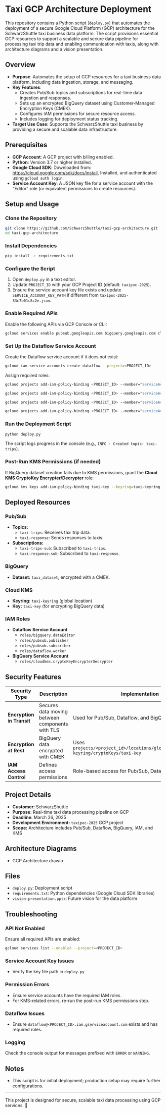 # Taxi GCP Architecture Deployment

This repository contains a Python script (`deploy.py`) that automates the deployment of a secure Google Cloud Platform (GCP) architecture for the SchwarzShuttle taxi business data platform. The script provisions essential GCP resources to support a scalable and secure data pipeline for processing taxi trip data and enabling communication with taxis, along with architecture diagrams and a vision presentation.

## Overview
- **Purpose**: Automates the setup of GCP resources for a taxi business data platform, including data ingestion, storage, and messaging.
- **Key Features**:
  - Creates Pub/Sub topics and subscriptions for real-time data ingestion and responses.
  - Sets up an encrypted BigQuery dataset using Customer-Managed Encryption Keys (CMEK).
  - Configures IAM permissions for secure resource access.
  - Includes logging for deployment status tracking.
- **Target Use Case**: Supports the SchwarzShuttle taxi business by providing a secure and scalable data infrastructure.

## Prerequisites
- **GCP Account**: A GCP project with billing enabled.
- **Python**: Version 3.7 or higher installed.
- **Google Cloud SDK**: Downloaded from: https://cloud.google.com/sdk/docs/install, Installed, and authenticated using `gcloud auth login`.
- **Service Account Key**: A JSON key file for a service account with the "Editor" role (or equivalent permissions to create resources).
  
## Setup and Usage

### Clone the Repository
```bash
git clone https://github.com/SchwarzShuttle/taxi-gcp-architecture.git
cd taxi-gcp-architecture
```

### Install Dependencies
```bash
pip install -r requirements.txt
```

### Configure the Script
1. Open `deploy.py` in a text editor.
2. Update `PROJECT_ID` with your GCP Project ID (default: `taxipoc-2025`).
3. Ensure the service account key file exists and update `SERVICE_ACCOUNT_KEY_PATH` if different from `taxipoc-2025-83c7b01c8c2e.json`.

### Enable Required APIs
Enable the following APIs via GCP Console or CLI:
```bash
gcloud services enable pubsub.googleapis.com bigquery.googleapis.com cloudkms.googleapis.com cloudresourcemanager.googleapis.com dataflow.googleapis.com --project=taxipoc-2025
```

### Set Up the Dataflow Service Account
Create the Dataflow service account if it does not exist:
```bash
gcloud iam service-accounts create dataflow --project=<PROJECT_ID>
```
Assign required roles:
```bash
gcloud projects add-iam-policy-binding <PROJECT_ID> --member="serviceAccount:dataflow@<PROJECT_ID>.iam.gserviceaccount.com" --role="roles/dataflow.worker"

gcloud projects add-iam-policy-binding <PROJECT_ID> --member="serviceAccount:dataflow@<PROJECT_ID>.iam.gserviceaccount.com" --role="roles/pubsub.subscriber"

gcloud projects add-iam-policy-binding <PROJECT_ID> --member="serviceAccount:dataflow@<PROJECT_ID>.iam.gserviceaccount.com" --role="roles/pubsub.publisher"

gcloud projects add-iam-policy-binding <PROJECT_ID> --member="serviceAccount:dataflow@<PROJECT_ID>.iam.gserviceaccount.com" --role="roles/bigquery.dataEditor"
```

### Run the Deployment Script
```bash
python deploy.py
```
The script logs progress in the console (e.g., `INFO - Created topic: taxi-trips`).

### Post-Run KMS Permissions (if needed)
If BigQuery dataset creation fails due to KMS permissions, grant the **Cloud KMS CryptoKey Encrypter/Decrypter** role:
```bash
gcloud kms keys add-iam-policy-binding taxi-key --keyring=taxi-keyring --location=global --project=<PROJECT_ID> --member=serviceAccount:bq-<PROJECT_NUMBER>@bigquery-encryption.iam.gserviceaccount.com --role=roles/cloudkms.cryptoKeyEncrypterDecrypter
```

## Deployed Resources

### Pub/Sub
- **Topics:**
  - `taxi-trips`: Receives taxi trip data.
  - `taxi-response`: Sends responses to taxis.
- **Subscriptions:**
  - `taxi-trips-sub`: Subscribed to `taxi-trips`.
  - `taxi-response-sub`: Subscribed to `taxi-response`.

### BigQuery
- **Dataset:** `taxi_dataset`, encrypted with a CMEK.

### Cloud KMS
- **Keyring:** `taxi-keyring` (global location)
- **Key:** `taxi-key` (for encrypting BigQuery data)

### IAM Roles
- **Dataflow Service Account**
  - `roles/bigquery.dataEditor`
  - `roles/pubsub.publisher`
  - `roles/pubsub.subscriber`
  - `roles/dataflow.worker`
- **BigQuery Service Account**
  - `roles/cloudkms.cryptoKeyEncrypterDecrypter`

## Security Features
| Security Type | Description | Implementation |
|--------------|-------------|----------------|
| **Encryption in Transit** | Secures data moving between components with TLS | Used for Pub/Sub, Dataflow, and BigQuery |
| **Encryption at Rest** | BigQuery data encrypted with CMEK | Uses `projects/<project_id>/locations/global/keyRings/taxi-keyring/cryptoKeys/taxi-key` |
| **IAM Access Control** | Defines access permissions | Role-based access for Pub/Sub, Dataflow, and BigQuery |

## Project Details
- **Customer:** SchwarzShuttle
- **Purpose:** Real-time taxi data processing pipeline on GCP
- **Deadline:** March 26, 2025
- **Development Environment:** `taxipoc-2025` GCP project
- **Scope:** Architecture includes Pub/Sub, Dataflow, BigQuery, IAM, and KMS

## Architecture Diagrams
- GCP Architecture.drawio

## Files
- `deploy.py`: Deployment script
- `requirements.txt`: Python dependencies (Google Cloud SDK libraries)
- `vision-presentation.pptx`: Future vision for the data platform

## Troubleshooting
### API Not Enabled
Ensure all required APIs are enabled:
```bash
gcloud services list --enabled --project=<PROJECT_ID>
```

### Service Account Key Issues
- Verify the key file path in `deploy.py`

### Permission Errors
- Ensure service accounts have the required IAM roles.
- For KMS-related errors, re-run the post-run KMS permissions step.

### Dataflow Issues
- Ensure `dataflow@<PROJECT_ID>.iam.gserviceaccount.com` exists and has required roles.

### Logging
Check the console output for messages prefixed with `ERROR` or `WARNING`.

## Notes
- This script is for initial deployment; production setup may require further configurations.

---

This project is designed for secure, scalable taxi data processing using GCP services. 🚖
